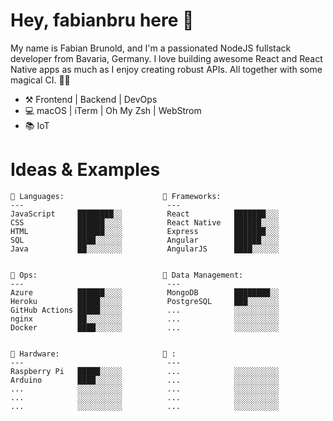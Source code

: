 # Hey, fabianbru here 👋

My name is Fabian Brunold, and I'm a passionated NodeJS fullstack
developer from Bavaria, Germany. I love building awesome React and
React Native apps as much as I enjoy creating robust APIs. All together
with some magical CI. 🦄🌈

- ⚒️ Frontend | Backend | DevOps
- 💻️ macOS | iTerm | Oh My Zsh | WebStrom
- 📚 IoT

# Ideas & Examples

```text
💬 Languages:                      💬 Frameworks:
---                                ---
JavaScript     ████████░░          React          ███████░░░
CSS            ██████░░░░          React Native   ██████░░░░
HTML           ██████░░░░          Express        ███████░░░
SQL            ████░░░░░░          Angular        ██████░░░░
Java           ██░░░░░░░░          AngularJS      ████░░░░░░


💬 Ops:                            💬 Data Management:
---                                ---
Azure          ██████░░░░          MongoDB        ████████░░
Heroku         █████░░░░░          PostgreSQL     ███░░░░░░░
GitHub Actions █████░░░░░          ...            ░░░░░░░░░░
nginx          ██░░░░░░░░          ...            ░░░░░░░░░░
Docker         ████░░░░░░          ...            ░░░░░░░░░░


💬 Hardware:                       💬 :
---                                ---
Raspberry Pi   █████░░░░░          ...            ░░░░░░░░░░
Arduino        ████░░░░░░          ...            ░░░░░░░░░░
...            ░░░░░░░░░░          ...            ░░░░░░░░░░
...            ░░░░░░░░░░          ...            ░░░░░░░░░░
...            ░░░░░░░░░░          ...            ░░░░░░░░░░
```

